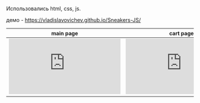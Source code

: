 Использовались html, css, js.

демо - https://vladislavovichev.github.io/Sneakers-JS/

main page                  |  cart page
:-------------------------:|:-------------------------:
![](https://github.com/Vladislavovichev/Sneakers-JS/blob/main/Layout.pdf)  |  ![](https://github.com/Vladislavovichev/Sneakers-JS/blob/main/Layout-mobile.pdf)
